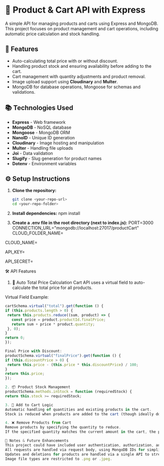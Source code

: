 # 🛒 Product & Cart API with Express

A simple API for managing products and carts using Express and MongoDB. This project focuses on product management and cart operations, including automatic price calculation and stock handling.

## 🚀 Features

- Auto-calculating total price with or without discount.
- Handling product stock and ensuring availability before adding to the cart.
- Cart management with quantity adjustments and product removal.
- Image upload support using **Cloudinary** and **Multer**.
- MongoDB for database operations, Mongoose for schemas and validations.

## 📚 Technologies Used

- **Express** - Web framework
- **MongoDB** - NoSQL database
- **Mongoose** - MongoDB ORM
- **NanoID** - Unique ID generation
- **Cloudinary** - Image hosting and manipulation
- **Multer** - Handling file uploads
- **Joi** - Data validation
- **Slugify** - Slug generation for product names
- **Dotenv** - Environment variables

## ⚙️ Setup Instructions

1. **Clone the repository:**

   ```bash
   git clone <your-repo-url>
   cd <your-repo-folder>
2. **Install dependencies:**
npm install

3. **Create a .env file in the root directory (next to index.js):**
PORT=3000
CONNECTION_URL="mongodb://localhost:27017/productCart"
CLOUD_FOLDER_NAME=<enter yours here>

CLOUD_NAME=<enter yours here>

API_KEY=<enter yours here>

API_SECRET=<enter yours here>

🛠️ API Features
1. 🧮 Auto Total Price Calculation
Cart API uses a virtual field to auto-calculate the total price for all products.

Virtual Field Example:
   ```js
cartSchema.virtual("total").get(function () {
  if (this.products.length > 0) {
    return this.products.reduce((sum, product) => {
      const price = product.productId.finalPrice;
      return sum + price * product.quantity;
    }, 0);
  }
  return 0;
});

Final Price with Discount:
productSchema.virtual("finalPrice").get(function () {
  if (this.discountPrice > 0) {
    return this.price - (this.price * this.discountPrice) / 100;
  }
  return this.price;
});

2. 📦 Product Stock Management
productSchema.methods.inStock = function (requiredStock) {
  return this.stock >= requiredStock;

3. 🛒 Add to Cart Logic
Automatic handling of quantities and existing products in the cart.
Stock is reduced when products are added to the cart (though ideally done during checkout).

4. ❌ Remove Products from Cart
Remove products by specifying the quantity to reduce.
If the specified quantity matches the current amount in the cart, the product is completely removed.

📝 Notes & Future Enhancements
This project could have included user authentication, authorization, and order management, but it focuses solely on products and cart APIs.
All requests are handled via request body, using MongoDB IDs for simplicity.
Updates and deletions for products are handled via a single API to streamline operations.
Image file types are restricted to .png or .jpeg.
